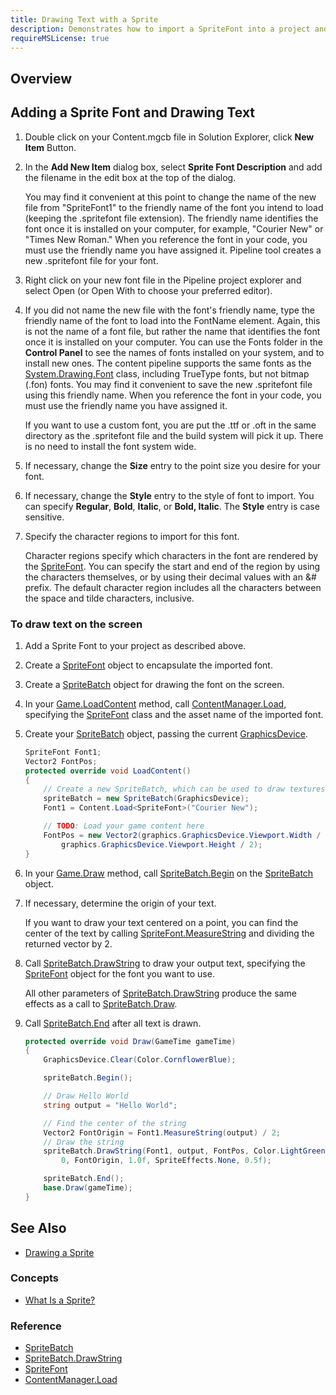 ```yaml
---
title: Drawing Text with a Sprite
description: Demonstrates how to import a SpriteFont into a project and to draw text using DrawString
requireMSLicense: true
---
```


## Overview

## Adding a Sprite Font and Drawing Text

1. Double click on your Content.mgcb file in Solution Explorer, click **New Item** Button.

2. In the **Add New Item** dialog box, select **Sprite Font Description** and add the filename in the edit box at the top of the dialog.

   You may find it convenient at this point to change the name of the new file from "SpriteFont1" to the friendly name of the font you intend to load (keeping the .spritefont file extension). The friendly name identifies the font once it is installed on your computer, for example, "Courier New" or "Times New Roman." When you reference the font in your code, you must use the friendly name you have assigned it.
   Pipeline tool creates a new .spritefont file for your font.

3. Right click on your new font file in the Pipeline project explorer and select Open (or Open With to choose your preferred editor).

4. If you did not name the new file with the font's friendly name, type the friendly name of the font to load into the FontName element.
   Again, this is not the name of a font file, but rather the name that identifies the font once it is installed on your computer. You can use the Fonts folder in the **Control Panel** to see the names of fonts installed on your system, and to install new ones. The content pipeline supports the same fonts as the [System.Drawing.Font](http://msdn.microsoft.com/en-us/library/system.drawing.font.aspx) class, including TrueType fonts, but not bitmap (.fon) fonts. You may find it convenient to save the new .spritefont file using this friendly name. When you reference the font in your code, you must use the friendly name you have assigned it.

   If you want to use a custom font, you are put the .ttf or .oft in the same directory as the .spritefont file and the build system will pick it up. There is no need to install the font system wide.

5. If necessary, change the **Size** entry to the point size you desire for your font.

6. If necessary, change the **Style** entry to the style of font to import.
   You can specify **Regular**, **Bold**, **Italic**, or **Bold, Italic**. The **Style** entry is case sensitive.

7. Specify the character regions to import for this font.

   Character regions specify which characters in the font are rendered by the [SpriteFont](xref:Microsoft.Xna.Framework.Graphics.SpriteFont). You can specify the start and end of the region by using the characters themselves, or by using their decimal values with an &# prefix. The default character region includes all the characters between the space and tilde characters, inclusive.

### To draw text on the screen

1. Add a Sprite Font to your project as described above.

2. Create a [SpriteFont](xref:Microsoft.Xna.Framework.Graphics.SpriteFont) object to encapsulate the imported font.

3. Create a [SpriteBatch](xref:Microsoft.Xna.Framework.Graphics.SpriteBatch) object for drawing the font on the screen.

4. In your [Game.LoadContent](xref:Microsoft.Xna.Framework.Game#Microsoft_Xna_Framework_Game_LoadContent) method, call [ContentManager.Load](xref:Microsoft.Xna.Framework.Content.ContentManager#Microsoft_Xna_Framework_Content_ContentManager_Load__1_System_String_), specifying the [SpriteFont](xref:Microsoft.Xna.Framework.Graphics.SpriteFont) class and the asset name of the imported font.

5. Create your [SpriteBatch](xref:Microsoft.Xna.Framework.Graphics.SpriteBatch) object, passing the current [GraphicsDevice](xref:Microsoft.Xna.Framework.Graphics.GraphicsDevice).

    ```csharp
    SpriteFont Font1;
    Vector2 FontPos;
    protected override void LoadContent()
    {
        // Create a new SpriteBatch, which can be used to draw textures.
        spriteBatch = new SpriteBatch(GraphicsDevice);
        Font1 = Content.Load<SpriteFont>("Courier New");
    
        // TODO: Load your game content here            
        FontPos = new Vector2(graphics.GraphicsDevice.Viewport.Width / 2,
            graphics.GraphicsDevice.Viewport.Height / 2);
    }
    ```

6. In your [Game.Draw](xref:Microsoft.Xna.Framework.Game#Microsoft_Xna_Framework_Game_Draw_Microsoft_Xna_Framework_GameTime_) method, call [SpriteBatch.Begin](xref:Microsoft.Xna.Framework.Graphics.SpriteBatch#Microsoft_Xna_Framework_Graphics_SpriteBatch_Begin_Microsoft_Xna_Framework_Graphics_SpriteSortMode_Microsoft_Xna_Framework_Graphics_BlendState_Microsoft_Xna_Framework_Graphics_SamplerState_Microsoft_Xna_Framework_Graphics_DepthStencilState_Microsoft_Xna_Framework_Graphics_RasterizerState_Microsoft_Xna_Framework_Graphics_Effect_System_Nullable_Microsoft_Xna_Framework_Matrix__) on the [SpriteBatch](xref:Microsoft.Xna.Framework.Graphics.SpriteBatch) object.

7. If necessary, determine the origin of your text.

   If you want to draw your text centered on a point, you can find the center of the text by calling [SpriteFont.MeasureString](xref:Microsoft.Xna.Framework.Graphics.SpriteFont#Microsoft_Xna_Framework_Graphics_SpriteFont_MeasureString_System_String_) and dividing the returned vector by 2.

8. Call [SpriteBatch.DrawString](xref:Microsoft.Xna.Framework.Graphics.SpriteBatch#Microsoft_Xna_Framework_Graphics_SpriteBatch_DrawString_Microsoft_Xna_Framework_Graphics_SpriteFont_System_String_Microsoft_Xna_Framework_Vector2_Microsoft_Xna_Framework_Color_) to draw your output text, specifying the [SpriteFont](xref:Microsoft.Xna.Framework.Graphics.SpriteFont) object for the font you want to use.
  
   All other parameters of [SpriteBatch.DrawString](xref:Microsoft.Xna.Framework.Graphics.SpriteBatch#Microsoft_Xna_Framework_Graphics_SpriteBatch_DrawString_Microsoft_Xna_Framework_Graphics_SpriteFont_System_String_Microsoft_Xna_Framework_Vector2_Microsoft_Xna_Framework_Color_) produce the same effects as a call to [SpriteBatch.Draw](xref:Microsoft.Xna.Framework.Graphics.SpriteBatch#Microsoft_Xna_Framework_Graphics_SpriteBatch_Draw_Microsoft_Xna_Framework_Graphics_Texture2D_Microsoft_Xna_Framework_Vector2_Microsoft_Xna_Framework_Color_).

9. Call [SpriteBatch.End](xref:Microsoft.Xna.Framework.Graphics.SpriteBatch#Microsoft_Xna_Framework_Graphics_SpriteBatch_End) after all text is drawn.

    ```csharp
    protected override void Draw(GameTime gameTime)
    {
        GraphicsDevice.Clear(Color.CornflowerBlue);
    
        spriteBatch.Begin();
    
        // Draw Hello World
        string output = "Hello World";
    
        // Find the center of the string
        Vector2 FontOrigin = Font1.MeasureString(output) / 2;
        // Draw the string
        spriteBatch.DrawString(Font1, output, FontPos, Color.LightGreen,
            0, FontOrigin, 1.0f, SpriteEffects.None, 0.5f);
    
        spriteBatch.End();
        base.Draw(gameTime);
    }
    ```

## See Also

- [Drawing a Sprite](HowTo_Draw_A_Sprite.md)  

### Concepts

- [What Is a Sprite?](../../whatis/graphics/WhatIs_Sprite.md)

### Reference

- [SpriteBatch](xref:Microsoft.Xna.Framework.Graphics.SpriteBatch)
- [SpriteBatch.DrawString](xref:Microsoft.Xna.Framework.Graphics.SpriteBatch#Microsoft_Xna_Framework_Graphics_SpriteBatch_DrawString_Microsoft_Xna_Framework_Graphics_SpriteFont_System_String_Microsoft_Xna_Framework_Vector2_Microsoft_Xna_Framework_Color_)  
- [SpriteFont](xref:Microsoft.Xna.Framework.Graphics.SpriteFont)
- [ContentManager.Load](xref:Microsoft.Xna.Framework.Content.ContentManager#Microsoft_Xna_Framework_Content_ContentManager_Load__1_System_String_)
